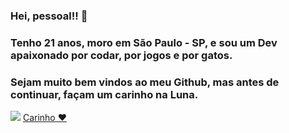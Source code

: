 ### Hei, pessoal!! 👋

### Tenho 21 anos, moro em São Paulo - SP, e sou um Dev apaixonado por codar, por jogos e por gatos.
### Sejam muito bem vindos ao meu Github, mas antes de continuar, façam um carinho na Luna.

<img src='https://www.prefeitura.sp.gov.br/cidade/secretarias/upload/saude/ROSINHA%20SITE%20Redimensionada(1).jpg' />

<a href>
  Carinho
  ❤
</a>

<!--
**Luciano-O/Luciano-O** is a ✨ _special_ ✨ repository because its `README.md` (this file) appears on your GitHub profile.

Here are some ideas to get you started:

- 🔭 I’m currently working on ...
- 🌱 I’m currently learning ...
- 👯 I’m looking to collaborate on ...
- 🤔 I’m looking for help with ...
- 💬 Ask me about ...
- 📫 How to reach me: ...
- 😄 Pronouns: ...
- ⚡ Fun fact: ...
-->
